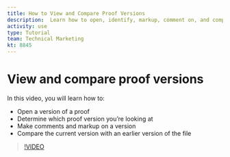 ```yaml
---
title: How to View and Compare Proof Versions
description:  Learn how to open, identify, markup, comment on, and compare proof versions in [!DNL Adobe Workfront].
activity: use
type: Tutorial
team: Technical Marketing
kt: 8845
---
```

# View and compare proof versions

In this video, you will learn how to:

* Open a version of a proof
* Determine which proof version you’re looking at
* Make comments and markup on a version
* Compare the current version with an earlier version of the file 

>[!VIDEO](https://video.tv.adobe.com/v/335142/?quality=12)

<!--
## Learn more
* Compare proofs
-->
